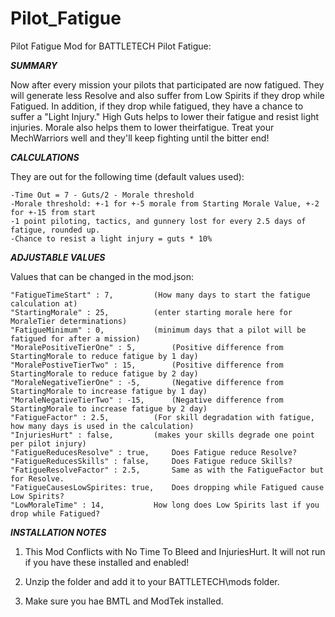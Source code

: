 # Pilot_Fatigue
Pilot Fatigue Mod for BATTLETECH
Pilot Fatigue:

***SUMMARY***

Now after every mission your pilots that participated are now fatigued. They will generate less Resolve and also suffer from Low Spirits if they drop while Fatigued. In addition, if they drop while fatigued, they have a chance to suffer a "Light Injury." High Guts helps to lower their fatigue and resist light injuries. Morale also helps them to lower theirfatigue. Treat your MechWarriors well and they'll keep fighting until the bitter end!



***CALCULATIONS***

They are out for the following time (default values used): 

	-Time Out = 7 - Guts/2 - Morale threshold
	-Morale threshold: +-1 for +-5 morale from Starting Morale Value, +-2 for +-15 from start
	-1 point piloting, tactics, and gunnery lost for every 2.5 days of fatigue, rounded up.
	-Chance to resist a light injury = guts * 10%



***ADJUSTABLE VALUES***

Values that can be changed in the mod.json:

	"FatigueTimeStart" : 7, 		(How many days to start the fatigue calculation at)
	"StartingMorale" : 25, 			(enter starting morale here for MoraleTier determinations)
	"FatigueMinimum" : 0, 			(minimum days that a pilot will be fatigued for after a mission)
	"MoralePositiveTierOne" : 5, 		(Positive difference from StartingMorale to reduce fatigue by 1 day)
	"MoralePostiveTierTwo" : 15, 		(Positive difference from StartingMorale to reduce fatigue by 2 day)
	"MoraleNegativeTierOne" : -5, 		(Negative difference from StartingMorale to increase fatigue by 1 day)
	"MoraleNegativeTierTwo" : -15, 		(Negative difference from StartingMorale to increase fatigue by 2 day)
	"FatigueFactor" : 2.5,			(For skill degradation with fatigue, how many days is used in the calculation)
	"InjuriesHurt" : false, 		(makes your skills degrade one point per pilot injury)
	"FatigueReducesResolve" : true,		Does Fatigue reduce Resolve?
	"FatigueReducesSkills" : false,		Does Fatigue reduce Skills?
	"FatigueResolveFactor" : 2.5,		Same as with the FatigueFactor but for Resolve.
	"FatigueCausesLowSpirites: true,	Does dropping while Fatigued cause Low Spirits?
	"LowMoraleTime" : 14,			How long does Low Spirits last if you drop while Fatigued?



***INSTALLATION NOTES***
1) This Mod Conflicts with No Time To Bleed and InjuriesHurt. It will not run if you have these installed and enabled! 

2) Unzip the folder and add it to your BATTLETECH\mods folder. 

3) Make sure you hae BMTL and ModTek installed.
